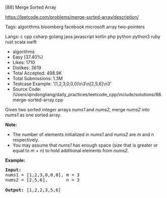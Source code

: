[88] Merge Sorted Array  

https://leetcode.com/problems/merge-sorted-array/description/

Tags:   algorithms   bloomberg   facebook   microsoft   array   two-pointers 

Langs:  c   cpp   csharp   golang   java   javascript   kotlin   php   python   python3   ruby   rust   scala   swift 

* algorithms
* Easy (37.40%)
* Likes:    1710
* Dislikes: 3619
* Total Accepted:    498.9K
* Total Submissions: 1.3M
* Testcase Example:  '[1,2,3,0,0,0]\n3\n[2,5,6]\n3'
* Source Code:       /Users/qindongliang/daily_practices/leetcode_cpp/include/solutions/88.merge-sorted-array.cpp

<p>Given two sorted integer arrays <em>nums1</em> and <em>nums2</em>, merge <em>nums2</em> into <em>nums1</em> as one sorted array.</p>

<p><strong>Note:</strong></p>

<ul>
	<li>The number of elements initialized in <em>nums1</em> and <em>nums2</em> are <em>m</em> and <em>n</em> respectively.</li>
	<li>You may assume that <em>nums1</em> has enough space (size that is greater or equal to <em>m</em> + <em>n</em>) to hold additional elements from <em>nums2</em>.</li>
</ul>

<p><strong>Example:</strong></p>

<pre>
<strong>Input:</strong>
nums1 = [1,2,3,0,0,0], m = 3
nums2 = [2,5,6],       n = 3

<strong>Output:</strong>&nbsp;[1,2,2,3,5,6]
</pre>
